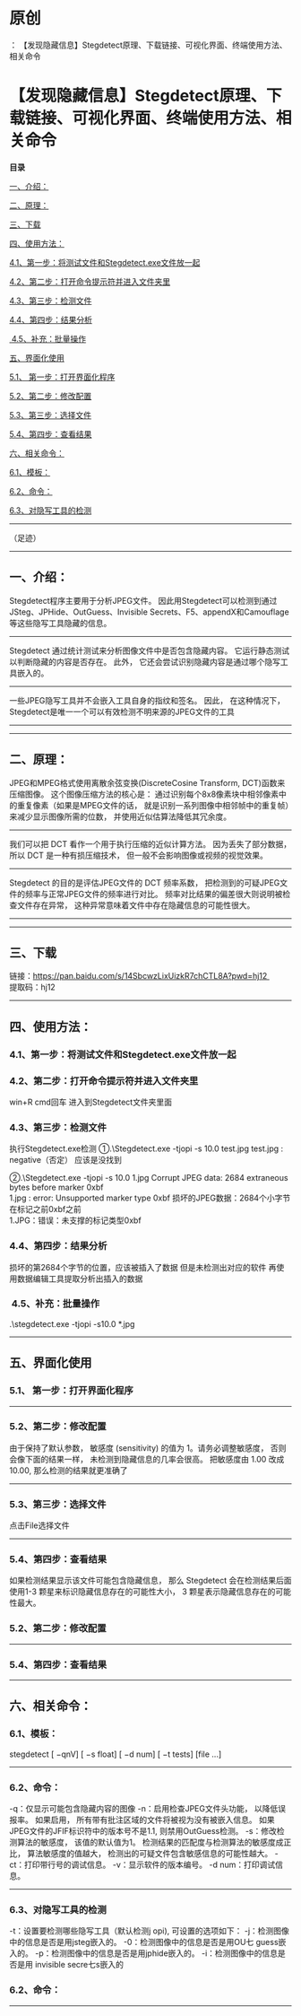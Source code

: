 # 原创
：  【发现隐藏信息】Stegdetect原理、下载链接、可视化界面、终端使用方法、相关命令

# 【发现隐藏信息】Stegdetect原理、下载链接、可视化界面、终端使用方法、相关命令

**目录**

[一、介绍：](#%E4%B8%80%E3%80%81%E4%BB%8B%E7%BB%8D%EF%BC%9A)

[二、原理：](#%E4%BA%8C%E3%80%81%E5%8E%9F%E7%90%86%EF%BC%9A)

[三、下载](#%E4%B8%89%E3%80%81%E4%B8%8B%E8%BD%BD)

[四、使用方法：](#%E5%9B%9B%E3%80%81%E4%BD%BF%E7%94%A8%E6%96%B9%E6%B3%95%EF%BC%9A)

[4.1、第一步：将测试文件和Stegdetect.exe文件放一起](#4.1%E3%80%81%E7%AC%AC%E4%B8%80%E6%AD%A5%EF%BC%9A%E5%B0%86%E6%B5%8B%E8%AF%95%E6%96%87%E4%BB%B6%E5%92%8CStegdetect.exe%E6%96%87%E4%BB%B6%E6%94%BE%E4%B8%80%E8%B5%B7)

[4.2、第二步：打开命令提示符并进入文件夹里](#4.2%E3%80%81%E7%AC%AC%E4%BA%8C%E6%AD%A5%EF%BC%9A%E6%89%93%E5%BC%80%E5%91%BD%E4%BB%A4%E6%8F%90%E7%A4%BA%E7%AC%A6%E5%B9%B6%E8%BF%9B%E5%85%A5%E6%96%87%E4%BB%B6%E5%A4%B9%E9%87%8C)

[4.3、第三步：检测文件](#4.3%E3%80%81%E7%AC%AC%E4%B8%89%E6%AD%A5%EF%BC%9A%E6%A3%80%E6%B5%8B%E6%96%87%E4%BB%B6)

[4.4、第四步：结果分析](#4.4%E3%80%81%E7%AC%AC%E5%9B%9B%E6%AD%A5%EF%BC%9A%E7%BB%93%E6%9E%9C%E5%88%86%E6%9E%90)

[ 4.5、补充：批量操作](#%C2%A04.5%E3%80%81%E8%A1%A5%E5%85%85%EF%BC%9A%E6%89%B9%E9%87%8F%E6%93%8D%E4%BD%9C)

[五、界面化使用](#%E4%BA%94%E3%80%81%E7%95%8C%E9%9D%A2%E5%8C%96%E4%BD%BF%E7%94%A8)

[5.1、 第一步：打开界面化程序](#5.1%E3%80%81%20%E7%AC%AC%E4%B8%80%E6%AD%A5%EF%BC%9A%E6%89%93%E5%BC%80%E7%95%8C%E9%9D%A2%E5%8C%96%E7%A8%8B%E5%BA%8F)

[5.2、第二步：修改配置](#5.2%E3%80%81%E7%AC%AC%E4%BA%8C%E6%AD%A5%EF%BC%9A%E4%BF%AE%E6%94%B9%E9%85%8D%E7%BD%AE)

[5.3、第三步：选择文件](#5.3%E3%80%81%E7%AC%AC%E4%B8%89%E6%AD%A5%EF%BC%9A%E9%80%89%E6%8B%A9%E6%96%87%E4%BB%B6)

[5.4、第四步：查看结果](#5.4%E3%80%81%E7%AC%AC%E5%9B%9B%E6%AD%A5%EF%BC%9A%E6%9F%A5%E7%9C%8B%E7%BB%93%E6%9E%9C)

[六、相关命令：](#%E4%BA%94%E3%80%81%E7%9B%B8%E5%85%B3%E5%91%BD%E4%BB%A4%EF%BC%9A)

[6.1、模板：](#5.1%E3%80%81%E6%A8%A1%E6%9D%BF%EF%BC%9A)

[6.2、命令：](#5.2%E3%80%81%E5%91%BD%E4%BB%A4%EF%BC%9A)

[6.3、对隐写工具的检测](#5.3%E3%80%81%E5%AF%B9%E9%9A%90%E5%86%99%E5%B7%A5%E5%85%B7%E7%9A%84%E6%A3%80%E6%B5%8B)

---


（足迹）

---


## 一、介绍：

> 
Stegdetect程序主要用于分析JPEG文件。 因此用Stegdetect可以检测到通过JSteg、JPHide、OutGuess、Invisible Secrets、F5、appendX和Camouflage等这些隐写工具隐藏的信息。
<hr/>
Stegdetect 通过统计测试来分析图像文件中是否包含隐藏内容。 它运行静态测试以判断隐藏的内容是否存在。 此外， 它还会尝试识别隐藏内容是通过哪个隐写工具嵌入的。
<hr/>
一些JPEG隐写工具并不会嵌入工具自身的指纹和签名。 因此， 在这种情况下， Stegdetect是唯一一个可以有效检测不明来源的JPEG文件的工具


---


---


## 二、原理：

> 
JPEG和MPEG格式使用离散余弦变换(DiscreteCosine Transform, DCT)函数来压缩图像。 这个图像压缩方法的核心是： 通过识别每个8x8像素块中相邻像素中的重复像素（如果是MPEG文件的话， 就是识别一系列图像中相邻帧中的重复帧）来减少显示图像所需的位数， 并使用近似估算法降低其冗余度。
<hr/>
我们可以把 DCT 看作一个用于执行压缩的近似计算方法。 因为丢失了部分数据， 所以 DCT 是一种有损压缩技术， 但一般不会影响图像或视频的视觉效果。
<hr/>
Stegdetect 的目的是评估JPEG文件的 DCT 频率系数， 把检测到的可疑JPEG文件的频率与正常JPEG文件的频率进行对比。 频率对比结果的偏差很大则说明被检查文件存在异常， 这种异常意味着文件中存在隐藏信息的可能性很大。


---


---


## 三、下载

> 
链接：https://pan.baidu.com/s/14SbcwzLixUizkR7chCTL8A?pwd=hj12 <br/> 提取码：hj12


---


## 四、使用方法：

> 
<h3>4.1、第一步：将测试文件和Stegdetect.exe文件放一起</h3>




> 
<h3>4.2、第二步：打开命令提示符并进入文件夹里</h3>
win+R
cmd回车
进入到Stegdetect文件夹里面




> 
<h3>4.3、第三步：检测文件</h3>
执行Stegdetect.exe检测
①.\Stegdetect.exe -tjopi -s 10.0 test.jpg
test.jpg : negative（否定）
应该是没找到

②.\Stegdetect.exe -tjopi -s 10.0 1.jpg
Corrupt JPEG data: 2684 extraneous bytes before marker 0xbf<br/> 1.jpg : error: Unsupported marker type 0xbf
损坏的JPEG数据：2684个小字节在标记之前0xbf之前<br/> 1.JPG：错误：未支撑的标记类型0xbf



> 
<h3>4.4、第四步：结果分析</h3>
损坏的第2684个字节的位置，应该被插入了数据
但是未检测出对应的软件
再使用数据编辑工具提取分析出插入的数据


> 
<h3> 4.5、补充：批量操作</h3>
.\stegdetect.exe -tjopi -s10.0 *.jpg




---


## 五、界面化使用

> 
<h3>5.1、 第一步：打开界面化程序</h3>

<hr/>

<h3>5.2、第二步：修改配置</h3>
由于保持了默认参数， 敏感度 (sensitivity) 的值为 1。请务必调整敏感度， 否则会像下面的结果一样， 未检测到隐藏信息的几率会很高。 把敏感度由 1.00 改成 10.00, 那么检测的结果就更准确了
<hr/>
<h3>5.3、第三步：选择文件</h3>
点击File选择文件
<hr/>
<h3>5.4、第四步：查看结果</h3>
如果检测结果显示该文件可能包含隐藏信息， 那么 Stegdetect 会在检测结果后面使用1-3 颗星来标识隐藏信息存在的可能性大小， 3 颗星表示隐藏信息存在的可能性最大。




### 5.2、第二步：修改配置

---


### 5.4、第四步：查看结果

---


## 六、相关命令：

> 
<h3>6.1、模板：</h3>
stegdetect [ −qnV] [ −s float] [ −d num] [ −t tests] [file ...]
<hr/>
<h3>6.2、命令：</h3>
-q：仅显示可能包含隐藏内容的图像
-n：启用检查JPEG文件头功能， 以降低误报率。 如果启用， 所有带有批注区域的文件将被视为没有被嵌入信息。 如果JPEG文件的JFIF标识符中的版本号不是1.1, 则禁用OutGuess检测。
-s：修改检测算法的敏感度， 该值的默认值为1。 检测结果的匹配度与检测算法的敏感度成正比， 算法敏感度的值越大， 检测出的可疑文件包含敏感信息的可能性越大。
-ct：打印带行号的调试信息。
-v：显示软件的版本编号。
-d num：打印调试信息。
<hr/>

<h3>6.3、对隐写工具的检测</h3>
-t：设置要检测哪些隐写工具（默认检测j opi), 可设置的选项如下：
-j：检测图像中的信息是否是用jsteg嵌入的。
-0：检测图像中的信息是否是用OU七 guess嵌入的。
-p：检测图像中的信息是否是用jphide嵌入的。
-i：检测图像中的信息是否是用 invisible secre七s嵌入的



### 6.2、命令：

---

